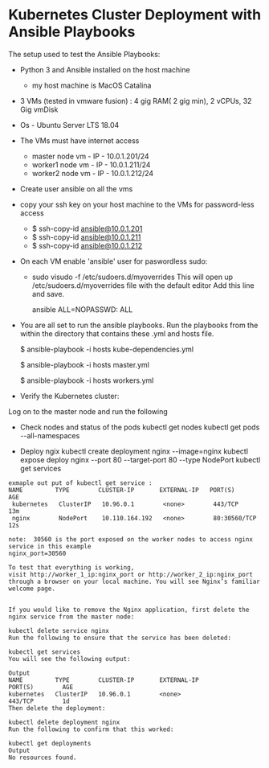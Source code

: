 # Kubernetes Cluster Deployment with Ansible Playbooks


 The setup used to test the Ansible Playbooks:

 - Python 3 and Ansible installed on the host machine
    - my host machine is MacOS Catalina
 - 3 VMs (tested in vmware fusion) : 4 gig RAM( 2 gig min), 2 vCPUs, 32 Gig vmDisk
 - Os - Ubuntu Server LTS 18.04
 - The VMs must have internet access
    - master node vm -  IP - 10.0.1.201/24  
    - worker1 node vm - IP - 10.0.1.211/24
    - worker2 node vm - IP - 10.0.1.212/24   
 - Create user  ansible on all the vms

 - copy your ssh key on your host machine to the VMs for password-less access
    - $ ssh-copy-id ansible@10.0.1.201
    - $ ssh-copy-id ansible@10.0.1.211
    - $ ssh-copy-id ansible@10.0.1.212
 - On each VM enable 'ansible' user for paswordless sudo:
    - sudo visudo -f /etc/sudoers.d/myoverrides
      This will open up /etc/sudoers.d/myoverrides file with the default editor
      Add this line and save.  

      ansible ALL=NOPASSWD: ALL

 - You are all set to run the ansible playbooks.
   Run the playbooks from the within the directory that contains these .yml and hosts file.

   $ ansible-playbook -i hosts kube-dependencies.yml

   $ ansible-playbook -i hosts master.yml

   $ ansible-playbook -i hosts workers.yml




 - Verify the Kubernetes cluster:

 Log on to the master node and run the following

   - Check nodes and status of the pods
    kubectl get nodes
    kubectl get pods --all-namespaces

   - Deploy ngix
    kubectl create deployment nginx --image=nginx
    kubectl expose deploy nginx --port 80 --target-port 80 --type NodePort
    kubectl get services

    exmaple out put of kubectl get service :
    NAME         TYPE        CLUSTER-IP       EXTERNAL-IP   PORT(S)        AGE
     kubernetes   ClusterIP   10.96.0.1        <none>        443/TCP        13m
     nginx        NodePort    10.110.164.192   <none>        80:30560/TCP   12s

    note:  30560 is the port exposed on the worker nodes to access nginx service in this example
    nginx_port=30560

    To test that everything is working,
    visit http://worker_1_ip:nginx_port or http://worker_2_ip:nginx_port
    through a browser on your local machine. You will see Nginx’s familiar welcome page.


    If you would like to remove the Nginx application, first delete the nginx service from the master node:

    kubectl delete service nginx
    Run the following to ensure that the service has been deleted:

    kubectl get services
    You will see the following output:

    Output
    NAME         TYPE        CLUSTER-IP       EXTERNAL-IP           PORT(S)        AGE
    kubernetes   ClusterIP   10.96.0.1        <none>                443/TCP        1d
    Then delete the deployment:

    kubectl delete deployment nginx
    Run the following to confirm that this worked:

    kubectl get deployments
    Output
    No resources found.

